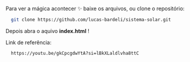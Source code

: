 
Para ver a mágica acontecer ✨ baixe os arquivos, ou clone o repositório: 

```bash
  git clone https://github.com/lucas-bardeli/sistema-solar.git
```

Depois abra o aquivo **index.html** !

Link de referência:

```bash
  https://youtu.be/gkCpcgdwYtA?si=lBkXLaldlvha8ttC
```